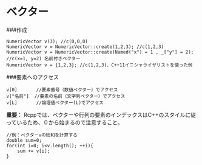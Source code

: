 # ベクター




###作成



```
NumericVector v(3); //c(0,0,0)
NumericVector v = NumericVector::create(1,2,3); //c(1,2,3) 
NumericVector v = NumericVector::create(Named("x") = 1 , _["y"] = 2); //c(x=1, y=2) 名前付きベクター
NumericVector v = {1,2,3}; //c(1,2,3)、C++11イニシャライザリストを使った例
```

###要素へのアクセス

```
v[0]       //要素番号（数値ベクター）でアクセス
v["名前"]  //要素の名前（文字列ベクター）でアクセス
v[L]       //論理値ベクター(L)でアクセス
```

**重要**：
Rcppでは、ベクターや行列の要素のインデックスはC++のスタイルに従っているため、０から始まるので注意すること。


```
//例：ベクターvの総和を計算する
double sum=0;
for(int i=0; i<v.length(); ++i){
    sum += v[i];
}
```


